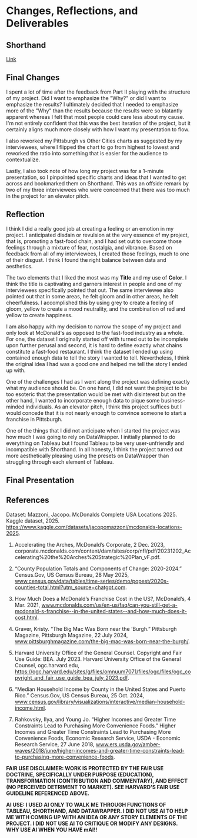 # Changes, Reflections, and Deliverables

## Shorthand

[Link](https://preview.shorthand.com/W46sWpogBHhBgutR)

## Final Changes

I spent a lot of time after the feedback from Part II playing with the structure of my project. Did I want to emphasize the "Why?" or did I want to emphasize the results? I ultimately decided that I needed to emphasize more of the "Why" than the results because the results were so blatantly apparent whereas I felt that most people could care less about my cause. I'm not entirely confident that this was the best iteration of the project, but it certainly aligns much more closely with how I want my presentation to flow.

I also reworked my Pittsburgh vs Other Cities charts as suggested by my interviewees, where I flipped the chart to go from highest to lowest and reworked the ratio into something that is easier for the audience to contextualize.

Lastly, I also took note of how long my project was for a 1-minute presentation, so I pinpointed specific charts and ideas that I wanted to get across and bookmarked them on Shorthand. This was an offside remark by two of my three interviewees who were concerned that there was too much in the project for an elevator pitch.

## Reflection

I think I did a really good job at creating a feeling or an emotion in my project. I anticipated disdain or revulsion at the very essence of my project, that is, promoting a fast-food chain, and I had set out to overcome those feelings through a mixture of fear, nostalgia, and vibrance. Based on feedback from all of my interviewees, I created those feelings, much to one of their disgust. I think I found the right balance between data and aesthetics.

The two elements that I liked the most was my **Title** and my use of **Color**. I think the title is captivating and garners interest in people and one of my interviewees specifically pointed that out. The same interviewee also pointed out that in some areas, he felt gloom and in other areas, he felt cheerfulness. I accomplished this by using grey to create a feeling of gloom, yellow to create a mood neutrality, and the combination of red and yellow to create happiness.

I am also happy with my decision to narrow the scope of my project and only look at McDonald's as opposed to the fast-food industry as a whole. For one, the dataset I originally started off with turned out to be incomplete upon further perusal and second, it is hard to define exactly what chains constitute a fast-food restaurant. I think the dataset I ended up using contained enough data to tell the story I wanted to tell. Nevertheless, I think the original idea I had was a good one and helped me tell the story I ended up with.

One of the challenges I had as I went along the project was defining exactly what my audience should be. On one hand, I did not want the project to be too esoteric that the presentation would be met with disinterest but on the other hand, I wanted to incorporate enough data to pique some business-minded individuals. As an elevator pitch, I think this project suffices but I would concede that it is not nearly enough to convince someone to start a franchise in Pittsburgh.

One of the things that I did not anticipate when I started the project was how much I was going to rely on DataWrapper. I initially planned to do everything on Tableau but I found Tableau to be very user-unfriendly and incompatible with Shorthand. In all honesty, I think the project turned out more aesthetically pleasing using the presets on DataWrapper than struggling through each element of Tableau.

## Final Presentation


## References

Dataset: Mazzoni, Jacopo. McDonalds Complete USA Locations 2025. Kaggle dataset, 2025. https://www.kaggle.com/datasets/jacopomazzoni/mcdonalds-locations-2025.

1. Accelerating the Arches, McDonald’s Corporate, 2 Dec. 2023, corporate.mcdonalds.com/content/dam/sites/corp/nfl/pdf/20231202_Accelerating%20the%20Arches%20Strategic%20Plan_vF.pdf.

2. “County Population Totals and Components of Change: 2020-2024.” Census.Gov, US Census Bureau, 28 May 2025, www.census.gov/data/tables/time-series/demo/popest/2020s-counties-total.html?utm_source=chatgpt.com.

3. How Much Does a McDonald’s Franchise Cost in the US?, McDonald’s, 4 Mar. 2021, www.mcdonalds.com/us/en-us/faq/can-you-still-get-a-mcdonald-s-franchise--in-the-united-states--and-how-much-does-it-cost.html.

4. Graver, Kristy. “The Big Mac Was Born near the ’Burgh.” Pittsburgh Magazine, Pittsburgh Magazine, 22 July 2024, www.pittsburghmagazine.com/the-big-mac-was-born-near-the-burgh/.

5. Harvard University Office of the General Counsel. Copyright and Fair Use Guide: BEA. July 2023. Harvard University Office of the General Counsel, ogc.harvard.edu, https://ogc.harvard.edu/sites/g/files/omnuum7071/files/ogc/files/ogc_copyright_and_fair_use_guide_bea_july_2023.pdf.

6. “Median Household Income by County in the United States and Puerto Rico.” Census.Gov, US Census Bureau, 25 Oct. 2024, www.census.gov/library/visualizations/interactive/median-household-income.html.

7. Rahkovsky, Ilya, and Young Jo. “Higher Incomes and Greater Time Constraints Lead to Purchasing More Convenience Foods.” Higher Incomes and Greater Time Constraints Lead to Purchasing More Convenience Foods, Economic Research Service, USDA - Economic Research Service, 27 June 2018, www.ers.usda.gov/amber-waves/2018/june/higher-incomes-and-greater-time-constraints-lead-to-purchasing-more-convenience-foods.


**FAIR USE DISCLAIMER: WORK IS PROTECTED BY THE FAIR USE DOCTRINE, SPECIFICALLY UNDER PURPOSE (EDUCATION), TRANSFORMATION (CONTRIBUTION AND COMMENTARY), AND EFFECT (NO PERCEIVED DETRIMENT TO MARKET). SEE HARVARD'S FAIR USE GUIDELINE REFERENCED ABOVE.**

**AI USE: I USED AI ONLY TO WALK ME THROUGH FUNCTIONS OF TABLEAU, SHORTHAND, AND DATAWRAPPER. I DID NOT USE AI TO HELP ME WITH COMING UP WITH AN IDEA OR ANY STORY ELEMENTS OF THE PROJECT. I DID NOT USE AI TO CRITIQUE OR MODIFY ANY DESIGNS. WHY USE AI WHEN YOU HAVE mAI!!**
